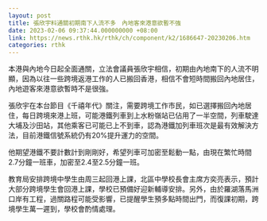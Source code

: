 ```yaml
---
layout: post
title: 張欣宇料通關初期南下人流不多　內地客來港意欲暫不強
date: 2023-02-06 09:37:44.000000000 +08:00
link: https://news.rthk.hk/rthk/ch/component/k2/1686647-20230206.htm
categories: rthk
---
```


本港與內地今日起全面通關，立法會議員張欣宇相信，初期由內地南下的人流不明顯，因為以往一些跨境返港工作的人已搬回香港，相信不會短時間搬回內地居住，內地遊客來港意欲暫時不是很強。 

張欣宇在本台節目《千禧年代》關注，需要跨境工作市民，如已選擇搬回內地居住，每日跨境來港上班，可能港鐵列車到上水粉嶺站已佔用了一半空間，列車駛達大埔及沙田站，其他乘客已可能已上不到車，認為港鐵加列車班次是最有效解決方法，目前港鐵信號系統仍有20%提升運力的空間。

他期望港鐵不要計數計到剛剛好，希望列車可加密至鬆動一點，由現在繁忙時間2.7分鐘一班車，加密至2.4至2.5分鐘一班。  

教育局安排跨境中學生由周三起回港上課，北區中學校長會主席方奕亮表示，預計大部分跨境學生會回港上課，學校已預備好迎新輔導安排。另外，由於羅湖落馬洲口岸有工程，過關路程可能受影響，已提醒學生預多點時間出門，而復課初期，跨境學生萬一遲到，學校會酌情處理。
